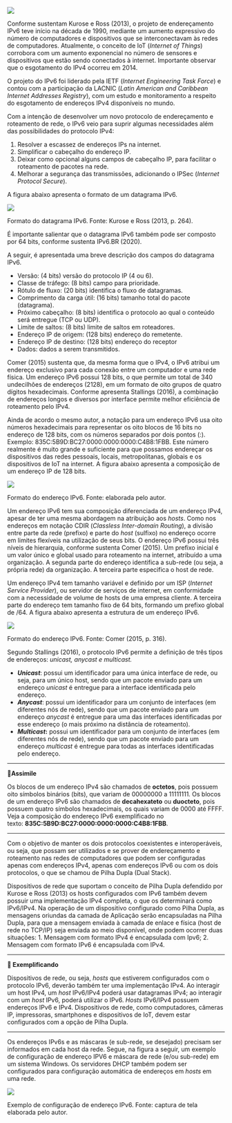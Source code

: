 [![](https://ampli-images.s3.amazonaws.com/production/be01b857-b4cf-455f-8bc7-30a8f3bb4d55/original)](https://ampli-images.s3.amazonaws.com/production/be01b857-b4cf-455f-8bc7-30a8f3bb4d55/original)

Conforme sustentam Kurose e Ross (2013), o projeto de endereçamento IPv6 teve início na década de 1990, mediante um aumento expressivo do número de computadores e dispositivos que se interconectavam às redes de computadores. Atualmente, o conceito de IoT (_Internet of Things_) corrobora com um aumento exponencial no número de sensores e dispositivos que estão sendo conectados à internet. Importante observar que o esgotamento do IPv4 ocorreu em 2014.

O projeto do IPv6 foi liderado pela IETF (_Internet Engineering Task Force_) e contou com a participação da LACNIC (_Latin American and Caribbean Internet Addresses Registry_), com um estudo e monitoramento a respeito do esgotamento de endereços IPv4 disponíveis no mundo.

Com a intenção de desenvolver um novo protocolo de endereçamento e roteamento de rede, o IPv6 veio para suprir algumas necessidades além das possibilidades do protocolo IPv4:

1. Resolver a escassez de endereços IPs na internet.
2. Simplificar o cabeçalho do endereço IP.
3. Deixar como opcional alguns campos de cabeçalho IP, para facilitar o roteamento de pacotes na rede.
4. Melhorar a segurança das transmissões, adicionando o IPSec (_Internet Protocol Secure_).

A figura abaixo apresenta o formato de um datagrama IPv6.

[![](https://ampli-images.s3.amazonaws.com/production/baaf2580-3399-4082-b715-6947cdf267d0/original)](https://ampli-images.s3.amazonaws.com/production/baaf2580-3399-4082-b715-6947cdf267d0/original)

Formato do datagrama IPv6. Fonte: Kurose e Ross (2013, p. 264).

É importante salientar que o datagrama IPv6 também pode ser composto por 64 bits, conforme sustenta IPv6.BR (2020).

A seguir, é apresentada uma breve descrição dos campos do datagrama IPv6.

- Versão: (4 bits) versão do protocolo IP (4 ou 6).
- Classe de tráfego: (8 bits) campo para prioridade.
- Rótulo de fluxo: (20 bits) identifica o fluxo de datagramas.
- Comprimento da carga útil: (16 bits) tamanho total do pacote (datagrama).
- Próximo cabeçalho: (8 bits) identifica o protocolo ao qual o conteúdo será entregue (TCP ou UDP).
- Limite de saltos: (8 bits) limite de saltos em roteadores.
- Endereço IP de origem: (128 bits) endereço do remetente.
- Endereço IP de destino: (128 bits) endereço do receptor
- Dados: dados a serem transmitidos.

Comer (2015) sustenta que, da mesma forma que o IPv4, o IPv6 atribui um endereço exclusivo para cada conexão entre um computador e uma rede física. Um endereço IPv6 possui 128 bits, o que permite um total de 340 undecilhões de endereços (2128), em um formato de oito grupos de quatro dígitos hexadecimais. Conforme apresenta Stallings (2016), a combinação de endereços longos e diversos por interface permite melhor eficiência de roteamento pelo IPv4.

Ainda de acordo o mesmo autor, a notação para um endereço IPv6 usa oito números hexadecimais para representar os oito blocos de 16 bits no endereço de 128 bits, com os números separados por dois pontos (:). Exemplo: 835C:5B9D:BC27:0000:0000:0000:C4B8:1FBB. Este número realmente é muito grande e suficiente para que possamos endereçar os dispositivos das redes pessoais, locais, metropolitanas, globais e os dispositivos de IoT na internet. A figura abaixo apresenta a composição de um endereço IP de 128 bits.

[![](https://ampli-images.s3.amazonaws.com/production/128e66cf-9c03-44bc-b232-7167f729db2f/original)](https://ampli-images.s3.amazonaws.com/production/128e66cf-9c03-44bc-b232-7167f729db2f/original)

Formato do endereço IPv6. Fonte: elaborada pelo autor.

Um endereço IPv6 tem sua composição diferenciada de um endereço IPv4, apesar de ter uma mesma abordagem na atribuição aos _hosts_. Como nos endereços em notação CDIR (_Classless Inter-domain Routing_), a divisão entre parte da rede (prefixo) e parte do _host_ (sulfixo) no endereço ocorre em limites flexíveis na utilização de seus bits. O endereço IPv6 possui três níveis de hierarquia, conforme sustenta Comer (2015). Um prefixo inicial é um valor único e global usado para roteamento na internet, atribuído a uma organização. A segunda parte do endereço identifica a sub-rede (ou seja, a própria rede) da organização. A terceira parte especifica o host de rede.

Um endereço IPv4 tem tamanho variável e definido por um ISP (_Internet Service Provider_), ou servidor de serviços de internet, em conformidade com a necessidade de volume de hosts de uma empresa cliente. A terceira parte do endereço tem tamanho fixo de 64 bits, formando um prefixo global de /64. A figura abaixo apresenta a estrutura de um endereço IPv6.

[![](https://ampli-images.s3.amazonaws.com/production/1793eaaa-9964-408b-86f0-d41cdf192d24/original)](https://ampli-images.s3.amazonaws.com/production/1793eaaa-9964-408b-86f0-d41cdf192d24/original)

Formato do endereço IPv6. Fonte: Comer (2015, p. 316).

Segundo Stallings (2016), o protocolo IPv6 permite a definição de três tipos de endereços: _unicast, anycast e multicast._

- _**Unicast**_: possui um identificador para uma única interface de rede, ou seja, para um único host, sendo que um pacote enviado para um endereço _unicast_ é entregue para a interface identificada pelo endereço.
- _**Anycast**_: possui um identificador para um conjunto de interfaces (em diferentes nós de rede), sendo que um pacote enviado para um endereço _anycast_ é entregue para uma das interfaces identificadas por esse endereço (o mais próximo na distância de roteamento).
- _**Multicast**_**:** possui um identificador para um conjunto de interfaces (em diferentes nós de rede), sendo que um pacote enviado para um endereço _multicast_ é entregue para todas as interfaces identificadas pelo endereço.

______

**🔁Assimile**

Os blocos de um endereço IPv4 são chamados de **octetos**, pois possuem oito símbolos binários (bits), que variam de 00000000 a 11111111. Os blocos de um endereço IPv6 são chamados de **decahexateto** ou **duocteto**, pois possuem quatro símbolos hexadecimais, os quais variam de 0000 até FFFF. Veja a composição do endereço IPv6 exemplificado no texto: **835C:5B9D:BC27:0000:0000:0000:C4B8:1FBB**.

______

Com o objetivo de manter os dois protocolos coexistentes e interoperáveis, ou seja, que possam ser utilizados e se prover de endereçamento e roteamento nas redes de computadores que podem ser configuradas apenas com endereços IPv4, apenas com endereços IPv6 ou com os dois protocolos, o que se chamou de Pilha Dupla (Dual Stack).

Dispositivos de rede que suportam o conceito de Pilha Dupla defendido por Kurose e Ross (2013) os hosts configurados com IPv6 também devem possuir uma implementação IPv4 completa, o que os determinará como IPv6/IPv4. Na operação de um dispositivo configurado como Pilha Dupla, as mensagens oriundas da camada de Aplicação serão encapsuladas na Pilha Dupla, para que a mensagem enviada à camada de enlace e física (host de rede no TCP/IP) seja enviada ao meio disponível, onde podem ocorrer duas situações: 1. Mensagem com formato IPv4 é encapsulada com Ipv6; 2. Mensagem com formato IPv6 é encapsulada com IPv4.

______

**📝 Exemplificando**

Dispositivos de rede, ou seja, _hosts_ que estiverem configurados com o protocolo IPv6, deverão também ter uma implementação IPv4. Ao interagir um host IPv4, um _host_ IPv6/IPv4 poderá usar datagramas IPv4; ao interagir com um _host_ IPv6, poderá utilizar o IPv6. _Hosts_ IPv6/IPv4 possuem endereços IPv6 e IPv4. Dispositivos de rede, como computadores, câmeras IP, impressoras, smartphones e dispositivos de IoT, devem estar configurados com a opção de Pilha Dupla.

______

Os endereços IPv6s e as máscaras (e sub-rede, se desejado) precisam ser informados em cada host da rede. Segue, na figura a seguir, um exemplo de configuração de endereço IPV6 e máscara de rede (e/ou sub-rede) em um sistema Windows. Os servidores DHCP também podem ser configurados para configuração automática de endereços em _hosts_ em uma rede.

[![](https://ampli-images.s3.amazonaws.com/production/df38a6e1-651e-43a1-b8e8-61bce195e6a6/original)](https://ampli-images.s3.amazonaws.com/production/df38a6e1-651e-43a1-b8e8-61bce195e6a6/original)

Exemplo de configuração de endereço IPv6. Fonte: captura de tela elaborada pelo autor.